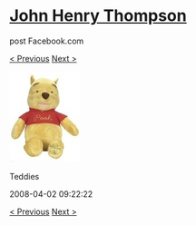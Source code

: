 # [John Henry Thompson](../README.md)
post Facebook.com

[< Previous](2008-04-02-5.md) [Next >](2008-04-02-7.md)

[![](../media/2008-04-02/Teddies-5.jpg)](../README.md)

Teddies

2008-04-02 09:22:22

[< Previous](2008-04-02-5.md) [Next >](2008-04-02-7.md)